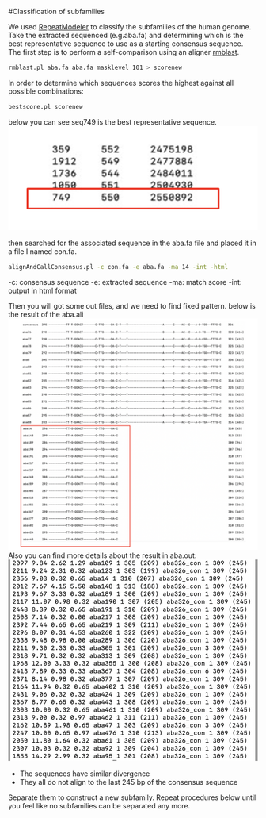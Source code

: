 #Classification of subfamilies

We used [RepeatModeler][] to classify the subfamilies of the human genome. 
Take the extracted sequenced (e.g.aba.fa) and determining which is the best representative sequence to use as a starting consensus sequence. The first step is to perform a self-comparison using an aligner [rmblast][].

```sh
rmblast.pl aba.fa aba.fa masklevel 101 > scorenew
```
In order to determine which sequences scores the highest against all possible combinations:
```sh
bestscore.pl scorenew
```
below you can see seq749 is the best representative sequence.![alt text](seq749.png)

then searched for the associated sequence in the aba.fa file and placed it in a file I named con.fa.
```sh
alignAndCallConsensus.pl -c con.fa -e aba.fa -ma 14 -int -html
```
-c: consensus sequence
-e: extracted sequence
-ma: match score
-int: output in html format

Then you will got some out files, and we need to find fixed pattern.
below is the result of the aba.ali
![My Image](aba.png)
Also you can find more details about the result in aba.out:
![alt text](截屏2024-05-17%2011.13.02.png)
* The sequences have similar divergence
* They all do not align to the last 245 bp of the consensus sequence

Separate them to construct a new subfamily.
Repeat procedures below until you feel like no subfamilies can be separated any more.



[RepeatModeler]: https://github.com/Dfam-consortium/RepeatModeler
[rmblast]: https://www.ncbi.nlm.nih.gov/books/NBK2762/

